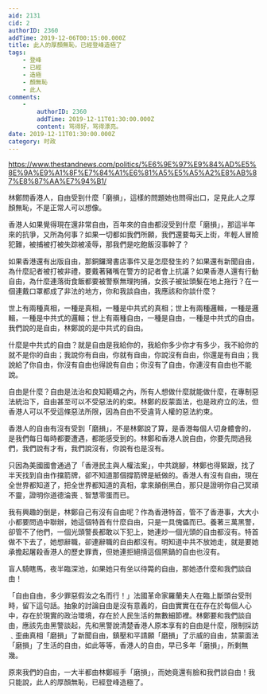 ```yaml
---
aid: 2131
cid: 2
authorID: 2360
addTime: 2019-12-06T00:15:00.000Z
title: 此人的厚顏無恥，已經登峰造極了
tags:
    - 登峰
    - 已經
    - 造極
    - 顏無恥
    - 此人
comments:
    -
        authorID: 2360
        addTime: 2019-12-11T01:30:00.000Z
        content: 骂得好，骂得漂亮。
date: 2019-12-11T01:30:00.000Z
category: 时政
---
```


https://www.thestandnews.com/politics/%E6%9E%97%E9%84%AD%E5%8E%9A%E9%A1%8F%E7%84%A1%E6%81%A5%E5%A5%A2%E8%AB%87%E8%87%AA%E7%94%B1/

林鄭問香港人，自由受到什麼「磨損」，這樣的問題她也問得出口，足見此人之厚顏無恥，不是正常人可以想像。

香港人如果覺得現在還非常自由，百年來的自由都沒受到什麼「磨損」，那這半年來的抗爭，又所為何事？如果一切都如我們所願，我們還要每天上街，年輕人冒險犯難，被捕被打被失踪被凌辱，那我們是吃飽飯沒事幹了？

如果香港還有出版自由，那銅鑼灣書店事件又是怎麼發生的？如果還有新聞自由，為什麼記者被打被非禮，要戴著豬嘴在警方的記者會上抗議？如果香港人還有行動自由，為什麼連落街食飯都要被警察無理拘捕，女孩子被扯頭髮在地上拖行？在一個連戴口罩都成了非法的地方，你和我談自由，我應該和你談什麼？

世上有兩種真相，一種是真相，一種是中共式的真相；世上有兩種邏輯，一種是邏輯，一種是中共式的邏輯；世上有兩種自由，一種是自由，一種是中共式的自由。我們說的是自由，林鄭說的是中共式的自由。

什麼是中共式的自由？就是自由是我給你的，我給你多少你才有多少，我不給你的就不是你的自由；我說你有自由，你就有自由，你說沒有自由，你還是有自由；我說給了你自由，你沒有自由也得說有自由；你沒有了自由，你連沒有自由也不能說。

自由是什麼？自由是法治和良知範疇之內，所有人想做什麼就能做什麼，在專制惡法統治下，自由甚至可以不受惡法的約束。林鄭的反蒙面法，也是政府立的法，但香港人可以不受這條惡法所限，因為自由不受違背人權的惡法約束。

香港人的自由有沒有受到「磨損」，不是林鄭說了算，是香港每個人切身體會的，是我們每日每時都要遭遇，都能感受到的。林鄭和香港人說自由，你要先問過我們，我們說有才有，我們說沒有，你說有也是沒有。

只因為美國國會通過了「香港民主與人權法案」，中共跳腳，林鄭也得緊跟，找了半天找到自由作擋箭牌，卻不知道那個撐箭牌是紙做的。香港人有沒有自由，現在全世界都知道了，把全世界都知道的真相，拿來顛倒黑白，那只是證明你自己冥頑不靈，證明你道德淪喪﹑智慧零蛋而已。

我有興趣的倒是，林鄭自己有沒有自由呢？作為香港特首，管不了香港事，大大小小都要問過中聯辦，她這個特首有什麼自由，只是一具傀儡而已。養著三萬黑警，卻管不了他們，一個光頭警長都敢以下犯上，她連炒一個光頭的自由都沒有。特首做不下去了，她想辭職，卻連辭職的自由都沒有。明知道中共不放她走，就是要她承擔起屠殺香港人的歷史罪責，但她連拒絕揹這個黑鍋的自由也沒有。

盲人騎瞎馬，夜半臨深池，如果她只有坐以待斃的自由，那她憑什麼和我們談自由！

「自由自由，多少罪惡假汝之名而行！」法國革命家羅蘭夫人在臨上斷頭台受刑時，留下這句話。抽象的討論自由是沒有意義的，自由實實在在存在於每個人心中，存在於現實的政治環境，存在於人民生活的無數細節裡。林鄭要和我們談自由，應該先由黑警談起，先和黑警說清楚香港人原本享有的自由是什麼，限制採訪﹑歪曲真相「磨損」了新聞自由，鎮壓和平請願「磨損」了示威的自由，禁蒙面法「磨損」了生活的自由，如此等等，香港人的自由，早已多年「磨損」，所剩無幾。

原來我們的自由，一大半都由林鄭經手「磨損」，而她竟還有臉和我們談自由！我只能說，此人的厚顏無恥，已經登峰造極了。
